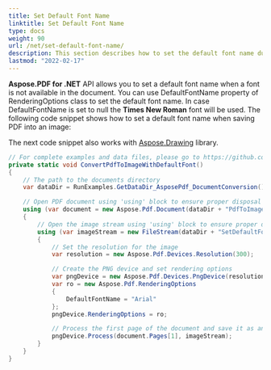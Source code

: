 ```yaml
---
title: Set Default Font Name
linktitle: Set Default Font Name
type: docs
weight: 90
url: /net/set-default-font-name/
description: This section describes how to set the default font name during the conversion process from PDF to image.
lastmod: "2022-02-17"
---
```

<script type="application/ld+json">
{
    "@context": "https://schema.org",
    "@type": "TechArticle",
    "headline": "Set Default Font Name",
    "alternativeHeadline": "Customize PDF to image conversion with default font",
    "abstract": "Specify custom default fonts for PDF to image conversion using Aspose.PDF for .NET.  The DefaultFontName property lets you select a replacement font when the original is unavailable, improving rendering consistency. This new feature enhances control over the output image appearance",
    "author": {
        "@type": "Person",
        "name": "Anastasiia Holub",
        "givenName": "Anastasiia",
        "familyName": "Holub",
        "url": "https://www.linkedin.com/in/anastasiia-holub-750430225/"
    },
    "genre": "pdf document generation",
    "keywords": "Default Font Name, PDF to image conversion, Aspose.PDF for .NET, RenderingOptions, DefaultFontName property, .NET API",
    "wordcount": "198",
    "proficiencyLevel": "Beginner",
    "publisher": {
        "@type": "Organization",
        "name": "Aspose.PDF for .NET",
        "url": "https://products.aspose.com/pdf",
        "logo": "https://www.aspose.cloud/templates/aspose/img/products/pdf/aspose_pdf-for-net.svg",
        "alternateName": "Aspose",
        "sameAs": [
            "https://facebook.com/aspose.pdf/",
            "https://twitter.com/asposepdf",
            "https://www.youtube.com/channel/UCmV9sEg_QWYPi6BJJs7ELOg/featured",
            "https://www.linkedin.com/company/aspose",
            "https://stackoverflow.com/questions/tagged/aspose",
            "https://aspose.quora.com/",
            "https://aspose.github.io/"
        ],
        "contactPoint": [
            {
                "@type": "ContactPoint",
                "telephone": "+1 903 306 1676",
                "contactType": "sales",
                "areaServed": "US",
                "availableLanguage": "en"
            },
            {
                "@type": "ContactPoint",
                "telephone": "+44 141 628 8900",
                "contactType": "sales",
                "areaServed": "GB",
                "availableLanguage": "en"
            },
            {
                "@type": "ContactPoint",
                "telephone": "+61 2 8006 6987",
                "contactType": "sales",
                "areaServed": "AU",
                "availableLanguage": "en"
            }
        ]
    },
    "url": "/net/set-default-font-name/",
    "mainEntityOfPage": {
        "@type": "WebPage",
        "@id": "/net/set-default-font-name/"
    },
    "dateModified": "2024-11-26",
    "description": "This section describes how to set the default font name during the conversion process from PDF to image."
}
</script>

**Aspose.PDF for .NET** API allows you to set a default font name when a font is not available in the document. You can use DefaultFontName property of RenderingOptions class to set the default font name. In case DefaultFontName is set to null the **Times New Roman** font will be used. The following code snippet shows how to set a default font name when saving PDF into an image:

The next code snippet also works with [Aspose.Drawing](/pdf/net/drawing/) library.

```csharp
// For complete examples and data files, please go to https://github.com/aspose-pdf/Aspose.PDF-for-.NET
private static void ConvertPdfToImageWithDefaultFont()
{
    // The path to the documents directory
    var dataDir = RunExamples.GetDataDir_AsposePdf_DocumentConversion();

    // Open PDF document using 'using' block to ensure proper disposal
    using (var document = new Aspose.Pdf.Document(dataDir + "PdfToImageWithDefaultFont.pdf"))
    {
        // Open the image stream using 'using' block to ensure proper disposal
        using (var imageStream = new FileStream(dataDir + "SetDefaultFontName.png", FileMode.Create))
        {
            // Set the resolution for the image
            var resolution = new Aspose.Pdf.Devices.Resolution(300);

            // Create the PNG device and set rendering options
            var pngDevice = new Aspose.Pdf.Devices.PngDevice(resolution);
            var ro = new Aspose.Pdf.RenderingOptions
            {
                DefaultFontName = "Arial"
            };
            pngDevice.RenderingOptions = ro;

            // Process the first page of the document and save it as an image
            pngDevice.Process(document.Pages[1], imageStream);
        }
    }
}
```

<script type="application/ld+json">
{
    "@context": "http://schema.org",
    "@type": "SoftwareApplication",
    "name": "Aspose.PDF for .NET Library",
    "image": "https://www.aspose.cloud/templates/aspose/img/products/pdf/aspose_pdf-for-net.svg",
    "url": "https://www.aspose.com/",
    "publisher": {
        "@type": "Organization",
        "name": "Aspose.PDF",
        "url": "https://products.aspose.com/pdf",
        "logo": "https://www.aspose.cloud/templates/aspose/img/products/pdf/aspose_pdf-for-net.svg",
        "alternateName": "Aspose",
        "sameAs": [
            "https://facebook.com/aspose.pdf/",
            "https://twitter.com/asposepdf",
            "https://www.youtube.com/channel/UCmV9sEg_QWYPi6BJJs7ELOg/featured",
            "https://www.linkedin.com/company/aspose",
            "https://stackoverflow.com/questions/tagged/aspose",
            "https://aspose.quora.com/",
            "https://aspose.github.io/"
        ],
        "contactPoint": [
            {
                "@type": "ContactPoint",
                "telephone": "+1 903 306 1676",
                "contactType": "sales",
                "areaServed": "US",
                "availableLanguage": "en"
            },
            {
                "@type": "ContactPoint",
                "telephone": "+44 141 628 8900",
                "contactType": "sales",
                "areaServed": "GB",
                "availableLanguage": "en"
            },
            {
                "@type": "ContactPoint",
                "telephone": "+61 2 8006 6987",
                "contactType": "sales",
                "areaServed": "AU",
                "availableLanguage": "en"
            }
        ]
    },
    "offers": {
        "@type": "Offer",
        "price": "1199",
        "priceCurrency": "USD"
    },
    "applicationCategory": "PDF Manipulation Library for .NET",
    "downloadUrl": "https://www.nuget.org/packages/Aspose.PDF/",
    "operatingSystem": "Windows, MacOS, Linux",
    "screenshot": "https://docs.aspose.com/pdf/net/create-pdf-document/screenshot.png",
    "softwareVersion": "2022.1",
    "aggregateRating": {
        "@type": "AggregateRating",
        "ratingValue": "5",
        "ratingCount": "16"
    }
}
</script>
